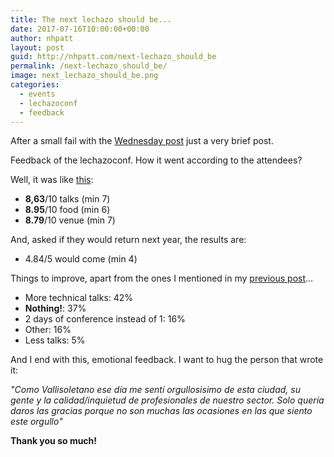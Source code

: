 ```yaml
---
title: The next lechazo should be...
date: 2017-07-16T10:00:00+00:00
author: nhpatt
layout: post
guid: http://nhpatt.com/next-lechazo_should_be
permalink: /next-lechazo_should_be/
image: next_lechazo_should_be.png
categories:
  - events
  - lechazoconf
  - feedback
---
```


After a small fail with the [Wednesday post](/hackatrain) just a very brief post.

Feedback of the lechazoconf. How it went according to the attendees?

Well, it was like [this](https://nhpatt.typeform.com/report/vOHEVq/FyWq):

* **8,63**/10 talks (min 7)
* **8.95**/10 food (min 6)
* **8.79**/10 venue (min 7)

And, asked if they would return next year, the results are:

* 4.84/5 would come (min 4)

Things to improve, apart from the ones I mentioned in my [previous post](/lechazoconf_feedback)...
 
* More technical talks: 42% 
* **Nothing!**: 37% 
* 2 days of conference instead of 1: 16% 
* Other: 16%  
* Less talks: 5%

And I end with this, emotional feedback. I want to hug the person that wrote it:

*"Como Vallisoletano ese día me sentí orgullosisimo de esta ciudad, su gente y la calidad/inquietud de profesionales de nuestro sector. 
Solo quería daros las gracias porque no son muchas las ocasiones en las que siento este orgullo"*

**Thank you so much!**